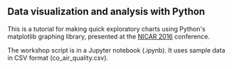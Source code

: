 ## Data visualization and  analysis with Python

This is a tutorial for making quick exploratory charts using Python's matplotlib graphing library, presented at the [NICAR 2016](http://ire.org/conferences/nicar2016/) conference.

The workshop script is in a Jupyter notebook (.ipynb). It uses sample data in CSV format (co_air_quality.csv).

